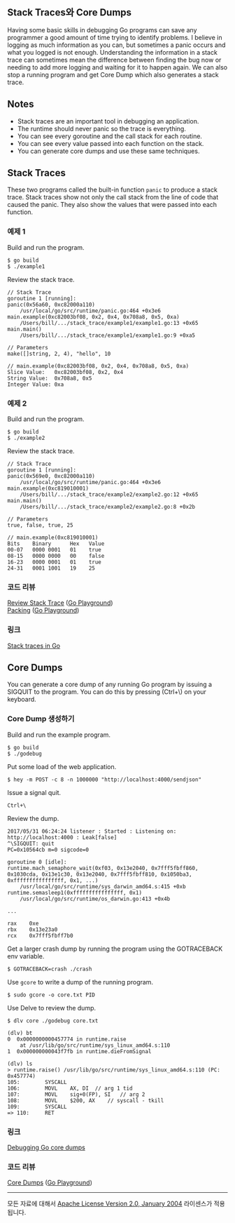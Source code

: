 ## Stack Traces와 Core Dumps

Having some basic skills in debugging Go programs can save any programmer a good amount of time trying to identify problems. I believe in logging as much information as you can, but sometimes a panic occurs and what you logged is not enough. Understanding the information in a stack trace can sometimes mean the difference between finding the bug now or needing to add more logging and waiting for it to happen again. We can also stop a running program and get Core Dump which also generates a stack trace.

## Notes

* Stack traces are an important tool in debugging an application.
* The runtime should never panic so the trace is everything.
* You can see every goroutine and the call stack for each routine.
* You can see every value passed into each function on the stack.
* You can generate core dumps and use these same techniques.

## Stack Traces

These two programs called the built-in function `panic` to produce a stack trace. Stack traces show not only the call stack from the line of code that caused the panic. They also show the values that were passed into each function.

### 예제 1

Build and run the program.

    $ go build
    $ ./example1

Review the stack trace.

    // Stack Trace
    goroutine 1 [running]:
    panic(0x56a60, 0xc82000a110)
        /usr/local/go/src/runtime/panic.go:464 +0x3e6
    main.example(0xc82003bf08, 0x2, 0x4, 0x708a8, 0x5, 0xa)
        /Users/bill/.../stack_trace/example1/example1.go:13 +0x65
    main.main()
        /Users/bill/.../stack_trace/example1/example1.go:9 +0xa5

    // Parameters
    make([]string, 2, 4), "hello", 10

    // main.example(0xc82003bf08, 0x2, 0x4, 0x708a8, 0x5, 0xa)
    Slice Value:   0xc82003bf08, 0x2, 0x4
    String Value:  0x708a8, 0x5
    Integer Value: 0xa

### 예제 2

Build and run the program.

    $ go build
    $ ./example2

Review the stack trace.

    // Stack Trace
    goroutine 1 [running]:
    panic(0x569e0, 0xc82000a110)
        /usr/local/go/src/runtime/panic.go:464 +0x3e6
    main.example(0xc819010001)
        /Users/bill/.../stack_trace/example2/example2.go:12 +0x65
    main.main()
        /Users/bill/.../stack_trace/example2/example2.go:8 +0x2b

    // Parameters
    true, false, true, 25

    // main.example(0xc819010001)
    Bits    Binary      Hex   Value
    00-07   0000 0001   01    true
    08-15   0000 0000   00    false
    16-23   0000 0001   01    true
    24-31   0001 1001   19    25

### 코드 리뷰

[Review Stack Trace](example1/example1.go) ([Go Playground](https://play.golang.org/p/9gkLGCdbNe))  
[Packing](example2/example2.go) ([Go Playground](https://play.golang.org/p/SIiN6Y2jTR))  

### 링크

[Stack traces in Go](http://www.goinggo.net/2015/01/stack-traces-in-go.html)  

## Core Dumps

You can generate a core dump of any running Go program by issuing a SIGQUIT to the program. You can do this by pressing (Ctrl+\\) on your keyboard.

### Core Dump 생성하기

Build and run the example program.

    $ go build
    $ ./godebug

Put some load of the web application.

    $ hey -m POST -c 8 -n 1000000 "http://localhost:4000/sendjson"

Issue a signal quit.

    Ctrl+\

Review the dump.

    2017/05/31 06:24:24 listener : Started : Listening on: http://localhost:4000 : Leak[false]
    ^\SIGQUIT: quit
    PC=0x10564cb m=0 sigcode=0

    goroutine 0 [idle]:
    runtime.mach_semaphore_wait(0xf03, 0x13e2040, 0x7fff5fbff860, 0x1030cda, 0x13e1c30, 0x13e2040, 0x7fff5fbff810, 0x1050ba3, 0xffffffffffffffff, 0x1, ...)
        /usr/local/go/src/runtime/sys_darwin_amd64.s:415 +0xb
    runtime.semasleep1(0xffffffffffffffff, 0x1)
        /usr/local/go/src/runtime/os_darwin.go:413 +0x4b

    ...

    rax    0xe
    rbx    0x13e23a0
    rcx    0x7fff5fbff7b0

Get a larger crash dump by running the program using the GOTRACEBACK env variable.

    $ GOTRACEBACK=crash ./crash

Use `gcore` to write a dump of the running program.

    $ sudo gcore -o core.txt PID

Use Delve to review the dump.

    $ dlv core ./godebug core.txt

    (dlv) bt
    0  0x0000000000457774 in runtime.raise
        at /usr/lib/go/src/runtime/sys_linux_amd64.s:110
    1  0x000000000043f7fb in runtime.dieFromSignal

    (dlv) ls
    > runtime.raise() /usr/lib/go/src/runtime/sys_linux_amd64.s:110 (PC: 0x457774)
    105:		SYSCALL
    106:		MOVL	AX, DI	// arg 1 tid
    107:		MOVL	sig+0(FP), SI	// arg 2
    108:		MOVL	$200, AX	// syscall - tkill
    109:		SYSCALL
    => 110:		RET

### 링크

[Debugging Go core dumps](https://rakyll.org/coredumps/?utm_source=golangweekly&utm_medium=email)  

### 코드 리뷰

[Core Dumps](example3/example3.go) ([Go Playground](https://play.golang.org/p/2fma3AXMmZ))  
___
모든 자료에 대해서 [Apache License Version 2.0, January 2004](http://www.apache.org/licenses/LICENSE-2.0) 라이센스가 적용됩니다.
